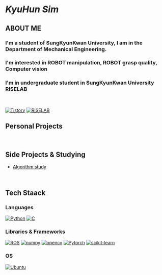 # **_KyuHun Sim_**

## ABOUT ME
### I'm a student of SungKyunKwan University, I am in the Department of Mechanical Engineering.
### I'm interested in ROBOT manipulation, ROBOT grasp quality, Computer vision
### I'm in undergraduate student in SungKyunKwan University RISELAB
</br>

[![Tistory]](https://zzskh.tistory.com)
[![RISELAB]](https://rise.skku.edu)

## Personal Projects

<br/>

## Side Projects & Studying

* [<span style="color:Black">Algorithm study </span>](https://github.com/kyuhunsim/algorithm)
<br/>

## Tech Staack

### Languages

[![Python]](https://www.python.org/)
[![C]](https://en.cppreference.com/w/c)
<br/>

### Libraries & Frameworks
[![ROS]](https://www.ros.org/)
[![numpy]](https://www.numpy.org)
[![opencv]](https://www.opencv.org)
[![Pytorch]](https://pytorch.org)
[![scikit-learn]](https://scikit-learn.org/stable)
<br/>

### OS

[![Ubuntu]](https://ubuntu.com/)
<br/>



[RISELAB]: https://img.shields.io/static/v1?style=flat-square&labelColor=212121&color=00599c&logoColor=00599c&label=&message=RISELAB&logo=RISELAB
[Tistory]: https://img.shields.io/static/v1?style=flat-square&labelColor=212121&color=e95420&logoColor=e95420&label=&message=Tistory&logo=Tistory
[c]: https://img.shields.io/static/v1?style=flat-square&labelColor=212121&color=a8b9cc&logoColor=a8b9cc&label=&message=C&logo=c&#A8B9CC
[ROS]: https://img.shields.io/static/v1?style=flat-square&labelColor=212121&color=00599c&logoColor=00599c&label=&message=ROS&logo=Ros
[numpy]: https://img.shields.io/static/v1?style=flat-square&labelColor=212121&color=00599c&logoColor=00599c&label=&message=numpy&logo=numpy
[opencv]: https://img.shields.io/static/v1?style=flat-square&labelColor=212121&color=a8b9cc&logoColor=a8b9cc&label=&message=Opencv&logo=opencv
[python]: https://img.shields.io/static/v1?style=flat-square&labelColor=212121&color=3776ab&logoColor=3776ab&label=&message=Python&logo=python&#3776AB
[Ubuntu]: https://img.shields.io/static/v1?style=flat-square&labelColor=212121&color=e95420&logoColor=e95420&label=&message=Ubuntu&logo=ubuntu&#E95420
[Pytorch]: https://img.shields.io/badge/PyTorch-EE4C2C?style=flat-square&logo=PyTorch&logoColor=white
[scikit-learn]:https://img.shields.io/badge/scikit--learn-%23F7931E.svg?style=flat-square&logo=scikit-learn&logoColor=white
[shields.io]: https://img.shields.io/static/v1?style=flat-square&labelColor=eeeeee&color=000000&logoColor=000000&label=&message=Shields.io&logo=shieldsdotio&#000000
[simple icons]: https://img.shields.io/static/v1?style=flat-square&labelColor=eeeeee&color=111111&logoColor=111111&label=&message=Simple%20Icons&logo=simple-icons&#111111
[wakatime]: https://img.shields.io/static/v1?style=flat-square&labelColor=eeeeee&color=000000&logoColor=000000&label=&message=WakaTime&logo=wakatime&#000000
